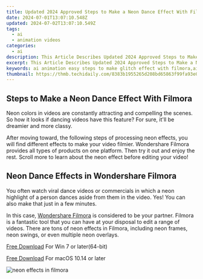 ```yaml
---
title: Updated 2024 Approved Steps to Make a Neon Dance Effect With Filmora
date: 2024-07-01T13:07:10.548Z
updated: 2024-07-02T13:07:10.549Z
tags: 
  - ai
  - animation videos
categories: 
  - ai
description: This Article Describes Updated 2024 Approved Steps to Make a Neon Dance Effect With Filmora
excerpt: This Article Describes Updated 2024 Approved Steps to Make a Neon Dance Effect With Filmora
keywords: ai animation easy steps to make glitch effect with filmora,ai animation how to make a neon dance effect with filmora,how to make a neon dance effect with filmora,easy steps to make glitch effect with filmora,steps to make a neon dance effect with filmora,ai animation ai animation how to make a neon dance effect with filmora,ai animation steps to make a neon dance effect with filmora
thumbnail: https://thmb.techidaily.com/8383b1955265d208bd65863f99fa93e0506dbf01fc1cf31d37490fb679a3c33d.png
---
```


## Steps to Make a Neon Dance Effect With Filmora

Neon colors in videos are constantly attracting and compelling the scenes. So how it looks if dancing videos have this feature? For sure, it'll be dreamier and more classy.

After moving toward, the following steps of processing neon effects, you will find different effects to make your video filmier. Wondershare Filmora provides all types of products on one platform. Then try it out and enjoy the rest. Scroll more to learn about the neon effect before editing your video!

## Neon Dance Effects in Wondershare Filmora

You often watch viral dance videos or commercials in which a neon highlight of a person dances aside from them in the video. Yes! You can also make that just in a few minutes.

In this case, [Wondershare Filmora](https://tools.techidaily.com/wondershare/filmora/download/) is considered to be your partner. Filmora is a fantastic tool that you can have at your disposal to edit a range of videos. There are tons of neon effects in Filmora, including neon frames, neon swings, or even multiple neon overlays.

[Free Download](https://tools.techidaily.com/wondershare/filmora/download/) For Win 7 or later(64-bit)

[Free Download](https://tools.techidaily.com/wondershare/filmora/download/) For macOS 10.14 or later

![neon effects in filmora](https://images.wondershare.com/filmora/article-images/2023/01/neon-dance-effect-1.png)



<ins class="adsbygoogle"
      style="display:block"
      data-ad-client="ca-pub-7571918770474297"
      data-ad-slot="8358498916"
      data-ad-format="auto"
      data-full-width-responsive="true"></ins>